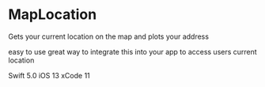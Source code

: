 # MapLocation
Gets your current location on the map and plots your address

easy to use great way to integrate this into your app to access users current location

Swift 5.0 iOS 13 xCode 11
